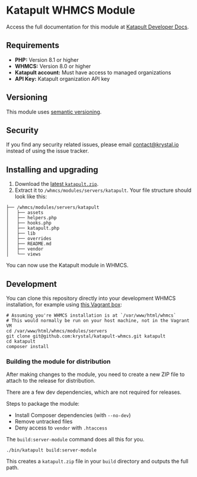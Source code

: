 # Katapult WHMCS Module

Access the full documentation for this module at [Katapult Developer Docs](https://docs.katapult.io/docs/dev/whmcs/overview).

## Requirements

* **PHP:** Version 8.1 or higher
* **WHMCS:** Version 8.0 or higher
* **Katapult account:** Must have access to managed organizations
* **API Key:** Katapult organization API key

## Versioning

This module uses [semantic versioning](https://semver.org/).

## Security

If you find any security related issues, please email [contact@krystal.io](mailto:contact@krystal.io) instead of using the issue tracker.

## Installing and upgrading

1. Download the [latest `katapult.zip`](https://github.com/krystal/katapult-whmcs/releases).
2. Extract it to `/whmcs/modules/servers/katapult`. Your file structure should look like this:

```plain
├── /whmcs/modules/servers/katapult
│   ├── assets
│   ├── helpers.php
│   ├── hooks.php
│   ├── katapult.php
│   ├── lib
│   ├── overrides
│   ├── README.md
│   ├── vendor
│   └── views
```

You can now use the Katapult module in WHMCS.

## Development

You can clone this repository directly into your development WHMCS installation, for example using [this Vagrant box](https://github.com/grizzlyware/whmcs-dev/):

```shell
# Assuming you're WHMCS installation is at `/var/www/html/whmcs`
# This would normally be run on your host machine, not in the Vagrant VM
cd /var/www/html/whmcs/modules/servers
git clone git@github.com:krystal/katapult-whmcs.git katapult
cd katapult
composer install
```

### Building the module for distribution

After making changes to the module, you need to create a new ZIP file to attach to the release for distribution.

There are a few dev dependencies, which are not required for releases.

Steps to package the module:

* Install Composer dependencies (with `--no-dev`)
* Remove untracked files
* Deny access to `vendor` with `.htaccess`

The `build:server-module` command does all this for you.

```shell
./bin/katapult build:server-module
```

This creates a `katapult.zip` file in your `build` directory and outputs the full path.
